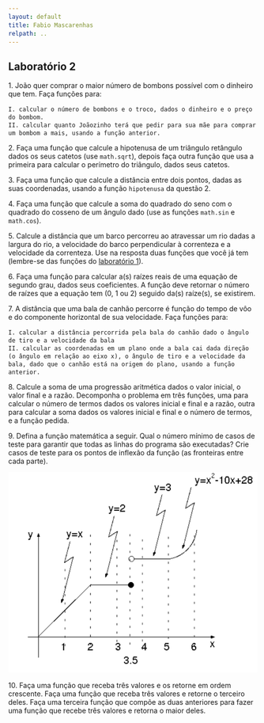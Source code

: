 ```yaml
---
layout: default
title: Fabio Mascarenhas
relpath: ..
---
```


## Laboratório 2

1\. João quer comprar o maior número de bombons possível com o dinheiro que tem. Faça funções para:

    I. calcular o número de bombons e o troco, dados o dinheiro e o preço do bombom.
    II. calcular quanto Joãozinho terá que pedir para sua mãe para comprar um bombom a mais, usando a função anterior.

2\. Faça uma função que calcule a hipotenusa de um triângulo retângulo dados os seus catetos (use `math.sqrt`),
depois faça outra função que usa a primeira para calcular o perímetro do triângulo, dados seus catetos.

3\. Faça uma função que calcule a distância entre dois pontos, dadas as suas coordenadas, usando a função
`hipotenusa` da questão 2.

4\. Faça uma função que calcule a soma do quadrado do seno com o quadrado do cosseno de um ângulo dado (use as
funções `math.sin` e `math.cos`).

5\. Calcule a distância que um barco percorreu ao atravessar um rio dadas a largura do rio, a velocidade do
barco perpendicular à correnteza e a velocidade da correnteza. Use na resposta duas funções que você já tem
(lembre-se das funções do [laboratório 1](lab1.html)).

6\. Faça uma função para calcular a(s) raízes reais de uma equação de segundo grau, dados seus coeficientes. A
função deve retornar o número de raízes que a equação tem (0, 1 ou 2) seguido da(s) raíze(s), se existirem.

7\. A distância que uma bala de canhão percorre é função do tempo de vôo e do componente horizontal de
sua velocidade. Faça funções para:

    I. calcular a distância percorrida pela bala do canhão dado o ângulo de tiro e a velocidade da bala
    II. calcular as coordenadas em um plano onde a bala cai dada direção (o ângulo em relação ao eixo x), o ângulo de tiro e a velocidade da bala, dado que o canhão está na origem do plano, usando a função anterior.

8\. Calcule a soma de uma progressão aritmética dados o valor inicial, o valor final e a razão. Decomponha
o problema em três funções, uma para calcular o número de termos dados os valores inicial e final e a razão,
outra para calcular a soma dados os valores inicial e final e o número de termos, e a função pedida.

9\. Defina a função matemática a seguir. Qual o número mínimo de casos de teste para garantir que todas
as linhas do programa são executadas? Crie casos de teste para
os pontos de inflexão da função (as fronteiras entre cada parte).

![Função em partes](lab2_func.png)

10\. Faça uma função que receba três valores e os retorne em ordem crescente. Faça uma função que receba três
valores e retorne o terceiro deles. Faça uma terceira função que compõe as duas anteriores para fazer
uma função que recebe três valores e retorna o maior deles.
